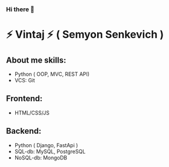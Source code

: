 ### Hi there 👋
# ⚡ Vintaj ⚡ ( Semyon Senkevich ) 
## About me skills: 
 - Python ( OOP, MVC, REST API) 
 - VCS: Git
## Frontend:
 - HTML/CSS/JS
## Backend: 
 - Python ( Django, FastApi )
 - SQL-db: MySQL, PostgreSQL
 - NoSQL-db: MongoDB

<!--
**Vintaj/Vintaj** is a ✨ _special_ ✨ repository because its `README.md` (this file) appears on your GitHub profile.

Here are some ideas to get you started:

- 🔭 I’m currently working on ...
- 🌱 I’m currently learning ...
- 👯 I’m looking to collaborate on ...
- 🤔 I’m looking for help with ...
- 💬 Ask me about ...
- 📫 How to reach me: ...
- 😄 Pronouns: ...
- ⚡ Fun fact: ...
-->
